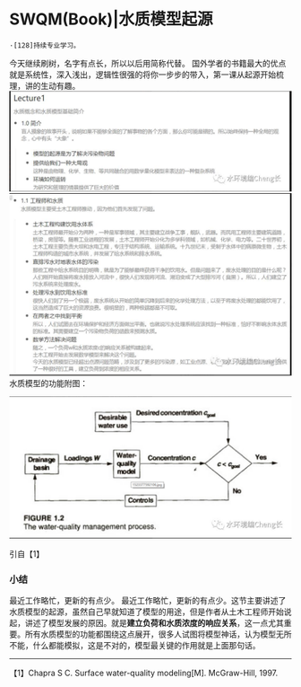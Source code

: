 # SWQM(Book)|水质模型起源

```
·[128]持续专业学习。
```

今天继续刷树，名字有点长，所以以后用简称代替。
国外学者的书籍最大的优点就是系统性，深入浅出，逻辑性很强的将你一步步的带入，第一课从起源开始梳理，讲的生动有趣。
![](/assets/P1-L1-1.0-1.png)
![](/assets/P1-L1-1.0-2.png)
水质模型的功能附图：

![](/assets/P1-L1-1.0-3.png)

引自【1】

### 小结

最近工作略忙，更新的有点少。
最近工作略忙，更新的有点少。这节主要讲述了水质模型的起源，虽然自己早就知道了模型的用途，但是作者从土木工程师开始说起，讲述了模型发展的原因。就是**建立负荷和水质浓度的响应关系**，这一点尤其重要。所有水质模型的功能都围绕这点展开，很多人试图将模型神话，认为模型无所不能，什么都能模拟，这是不对的，模型最关键的作用就是上面那句话。

* * *

【1】Chapra S C. Surface water-quality modeling[M]. McGraw-Hill, 1997.